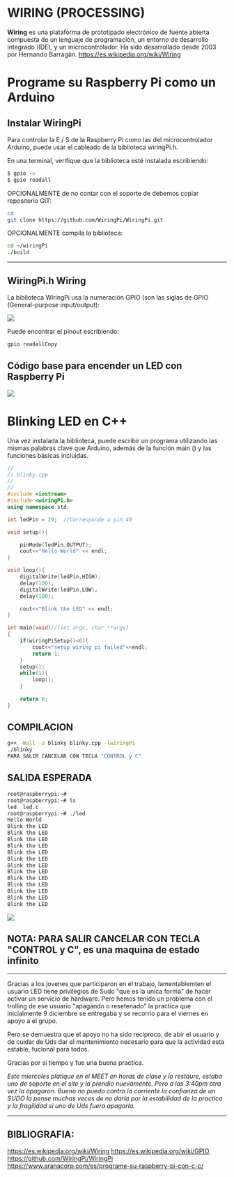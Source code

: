 # WIRING (PROCESSING)

**Wiring** es una plataforma de prototipado electrónico de fuente abierta compuesta de un lenguaje de programación, un entorno de desarrollo integrado (IDE), y un microcontrolador. Ha sido desarrollado desde 2003 por Hernando Barragán. https://es.wikipedia.org/wiki/Wiring


# Programe su Raspberry Pi como un Arduino
## Instalar WiringPi
Para controlar la E / S de la Raspberry Pi como las del microcontrolador Arduino, puede usar el cableado de la biblioteca wiringPi.h.

En una terminal, verifique que la biblioteca esté instalada escribiendo:

```bash
$ gpio -v
$ gpio readall
```

OPCIONALMENTE de no contar con el soporte de debemos copiar repositorio GIT:

```bash
cd
git clone https://github.com/WiringPi/WiringPi.git
```

OPCIONALMENTE compila la biblioteca:

```bash
cd ~/wiringPi
./build
```

------

## WiringPi.h Wiring
La biblioteca WiringPi usa la numeración GPIO (son las siglas de GPIO (General-purpose input/output):

![](https://www.aranacorp.com/wp-content/uploads/raspberrypi-gpio-wiringpi-pinout.png)

Puede encontrar el pinout escribiendo:

```bash
gpio readallCopy
```


## Código base para encender un LED con Raspberry Pi

![](https://www.aranacorp.com/wp-content/uploads/raspberry-pi3-led_bb.png)


# Blinking LED en C++

Una vez instalada la biblioteca, puede escribir un programa utilizando las mismas palabras clave que Arduino, además de la función main () y las funciones básicas incluidas.

```cpp
//
// blinky.cpp
//
//
#include <iostream>
#include <wiringPi.h>
using namespace std;

int ledPin = 29;  //Corresponde a pin 40

void setup(){

	pinMode(ledPin,OUTPUT);
	cout<<"Hello World" << endl;
}

void loop(){
	digitalWrite(ledPin,HIGH);
	delay(100);
	digitalWrite(ledPin,LOW);
	delay(100);

	cout<<"Blink the LED" << endl;
}

int main(void)//(int argc, char **argv)
{
	if(wiringPiSetup()<0){
		cout<<"setup wiring pi failed"<<endl;
		return 1;
	}
	setup();
	while(1){
		loop();
	}
	
	return 0;
}
```

## COMPILACION
```bash
g++ -Wall -o blinky blinky.cpp -lwiringPi
./blinky
PARA SALIR CANCELAR CON TECLA "CONTROL y C"
```

## SALIDA ESPERADA

```bash
root@raspberrypi:~#
root@raspberrypi:~# ls
led  led.c
root@raspberrypi:~# ./led
Hello World
Blink the LED
Blink the LED
Blink the LED
Blink the LED
Blink the LED
Blink the LED
Blink the LED
Blink the LED
Blink the LED
Blink the LED
Blink the LED
Blink the LED
Blink the LED
```

![](https://media1.tenor.com/images/621f6fd4aed7c89736712740cb65d3cb/tenor.gif?itemid=9599407)

## NOTA: PARA SALIR CANCELAR CON TECLA "CONTROL y C", es una **maquina de estado infinito**

----



Gracias a los jovenes que participaron en el trabajo, lamentablemten el usuario LED tiene privilegios de Sudo "que es la unica forma" de hacer activar un servicio de hardware. Pero hemos tenido un problema con el trolling de ese usuario "apagando o resetenado" la practica que inicialmente 9 diciembre se entregaba y se recorrio para el viernes en apoyo a el grupo.

Pero se demuestra que el apoyo no ha sido reciproco, de abir el usuario y de cuidar de Uds dar el mantenimiento necesario para que la actividad esta estable, fucional para todos.

Gracias por si tiempo y fue una buena practica.

_Este miercoles platique en el MEET en horas de clase y lo restaure, estaba uno de soporte en el site y la prendio nuevamente. Pero a las 3:40pm otra vez la apagaron. Bueno no puedo contra la corriente la confianza de un SUDO la pense muchas veces de no darla por la estabilidad de la practica y la fragilidad si uno de Uds fuera apagarla._


----
## BIBLIOGRAFIA:
https://es.wikipedia.org/wiki/Wiring
https://es.wikipedia.org/wiki/GPIO
https://github.com/WiringPi/WiringPi
https://www.aranacorp.com/es/programe-su-raspberry-pi-con-c-c/
